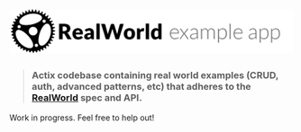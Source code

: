 # ![RealWorld Example App](logo.png)

> ### Actix codebase containing real world examples (CRUD, auth, advanced patterns, etc) that adheres to the [RealWorld](https://github.com/gothinkster/realworld) spec and API.

Work in progress. Feel free to help out!
